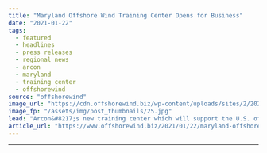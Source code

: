 ```yaml
---
title: "Maryland Offshore Wind Training Center Opens for Business"
date: "2021-01-22"
tags: 
  - featured
  - headlines
  - press releases
  - regional news
  - arcon
  - maryland
  - training center
  - offshorewind
source: "offshorewind"
image_url: "https://cdn.offshorewind.biz/wp-content/uploads/sites/2/2021/01/22145028/Maryland-Offshore-Wind-Training-Center-Open-for-Business.jpg"
image_fp: "/assets/img/post_thumbnails/25.jpg"
lead: "Arcon&#8217;s new training center which will support the U.S. offshore wind and onshore industries"
article_url: "https://www.offshorewind.biz/2021/01/22/maryland-offshore-wind-training-center-opens-for-business/"
---
```


---
